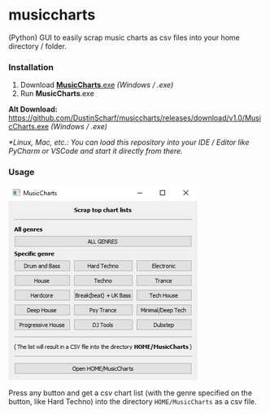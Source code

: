 # musiccharts
(Python) GUI to easily scrap music charts as csv files into your home directory / folder.

### Installation
1. Download [**MusicCharts**.exe](https://github.com/DustinScharf/musiccharts/releases/download/v1.0/MusicCharts.exe "Click here to download MusicCharts") _(Windows / .exe)_  
2. Run **MusicCharts**.exe  

**Alt Download:** https://github.com/DustinScharf/musiccharts/releases/download/v1.0/MusicCharts.exe _(Windows / .exe)_  

_*Linux, Mac, etc.: You can load this repository into your IDE / Editor like PyCharm or VSCode and start it directly from there._

### Usage

![This image shows the GUI of musiccharts, it contains buttons to scrap the top 100 lists of different genres](window.png "The GUI of musiccharts")

Press any button and get a csv chart list (with the genre specified on the button, like Hard Techno) 
into the directory `HOME/MusicCharts` as a csv file.
